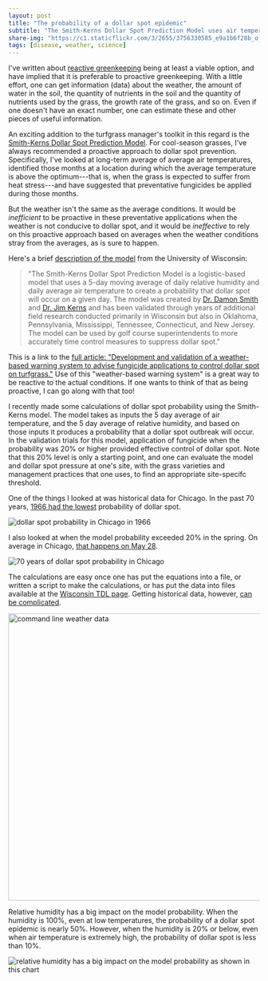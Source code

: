```yaml
---
layout: post
title: "The probability of a dollar spot epidemic"
subtitle: "The Smith-Kerns Dollar Spot Prediction Model uses air temperature and relative humidity to give a probability that dollar spot disease will occur on turfgrass. Here's how it works."
share-img: "https://c1.staticflickr.com/3/2655/3756330585_e9a1b6f28b_o_d.jpg"
tags: [disease, weather, science]
---
```


I've written about [reactive greenkeeping](https://www.asianturfgrass.com/2018-04-01-is-reactive-better-than-proactive/) being at least a viable option, and have implied that it is preferable to proactive greenkeeping. With a little effort, one can get information (data) about the weather, the amount of water in the soil, the quantity of nutrients in the soil and the quantity of nutrients used by the grass, the growth rate of the grass, and so on. Even if one doesn't have an exact number, one can estimate these and other pieces of useful information.

An exciting addition to the turfgrass manager's toolkit in this regard is the [Smith-Kerns Dollar Spot Prediction Model](https://tdl.wisc.edu/dollar-spot-model/). For cool-season grasses, I've always recommended a proactive approach to dollar spot prevention. Specifically, I've looked at long-term average of average air temperatures, identified those months at a location during which the average temperature is above the optimum---that is, when the grass is expected to suffer from heat stress---and have suggested that preventative fungicides be applied during those months. 

But the weather isn't the same as the average conditions. It would be *inefficient* to be proactive in these preventative applications when the weather is not conducive to dollar spot, and it would be *ineffective* to rely on this proactive approach based on averages when the weather conditions stray from the averages, as is sure to happen.

Here's a brief [description of the model](https://tdl.wisc.edu/dollar-spot-model/) from the University of Wisconsin:

> "The Smith-Kerns Dollar Spot Prediction Model is a logistic-based model that uses a 5-day moving average of daily relative humidity and daily average air temperature to create a probability that dollar spot will occur on a given day. The model was created by [Dr. Damon Smith](http://www.plantpath.wisc.edu/users/dsmith99) and [Dr. Jim Kerns](https://plantpath.cals.ncsu.edu/people/faculty/jim-kerns/) and has been validated through years of additional field research conducted primarily in Wisconsin but also in Oklahoma, Pennsylvania, Mississippi, Tennessee, Connecticut, and New Jersey. The model can be used by golf course superintendents to more accurately time control measures to suppress dollar spot."

This is a link to the [full article: "Development and validation of a weather-based warning system to advise fungicide applications to control dollar spot on turfgrass."](http://journals.plos.org/plosone/article?id=10.1371/journal.pone.0194216) Use of this "weather-based warning system" is a great way to be reactive to the actual conditions. If one wants to think of that as being proactive, I can go along with that too!

I recently made some calculations of dollar spot probability using the Smith-Kerns model. The model takes as inputs the 5 day average of air temperature, and the 5 day average of relative humidity, and based on those inputs it produces a probability that a dollar spot outbreak will occur. In the validation trials for this model, application of fungicide when the probability was 20% or higher provided effective control of dollar spot. Note that this 20% level is only a starting point, and one can evaluate the model and dollar spot pressure at one's site, with the grass varieties and management practices that one uses, to find an appropriate site-specifc threshold.

One of the things I looked at was historical data for Chicago. In the past 70 years, [1966 had the lowest](https://c2.staticflickr.com/2/1742/40645369410_096ece6315_b_d.jpg) probability of dollar spot.

![dollar spot probability in Chicago in 1966](https://c2.staticflickr.com/2/1742/40645369410_096ece6315_b_d.jpg)

I also looked at when the model probability exceeded 20% in the spring. On average in Chicago, [that happens on May 28](https://c2.staticflickr.com/2/1737/40645367990_8d60600216_h_d.jpg).

![70 years of dollar spot probability in Chicago](https://c2.staticflickr.com/2/1737/40645367990_8d60600216_h_d.jpg)

The calculations are easy once one has put the equations into a file, or written a script to make the calculations, or has put the data into files available at the [Wisconsin TDL page](https://tdl.wisc.edu/dollar-spot-model/). Getting historical data, however, [can be complicated](https://flic.kr/p/J2ud48).

<a data-flickr-embed="true"  href="https://www.flickr.com/photos/asianturfgrass/27583804437/in/dateposted-public/" title="command line weather data"><img src="https://farm2.staticflickr.com/1731/27583804437_37cf256061_b.jpg" width="1024" height="576" alt="command line weather data"></a><script async src="//embedr.flickr.com/assets/client-code.js" charset="utf-8"></script>

Relative humidity has a big impact on the model probability. When the humidity is 100%, even at low temperatures, the probability of a dollar spot epidemic is nearly 50%. However, when the humidity is 20% or below, even when air temperature is extremely high, the probability of dollar spot is less than 10%.

![relative humidity has a big impact on the model probability as shown in this chart](https://c2.staticflickr.com/2/1727/40645377050_964dc0cf2c_b_d.jpg)











